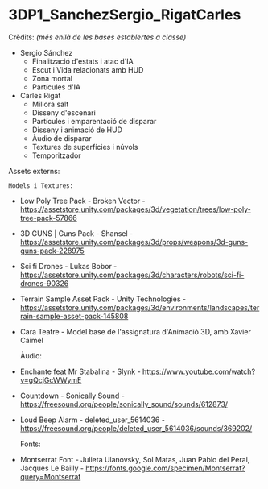 # 3DP1_SanchezSergio_RigatCarles

Crèdits:
_(més enllà de les bases establertes a classe)_

- Sergio Sánchez
	- Finalització d'estats i atac d'IA
	- Escut i Vida relacionats amb HUD
	- Zona mortal
	- Partícules d'IA
- Carles Rigat
	- Millora salt
	- Disseny d'escenari
	- Partícules i emparentació de disparar
	- Disseny i animació de HUD
	- Àudio de disparar
	- Textures de superfícies i núvols
	- Temporitzador

Assets externs:

	Models i Textures:
- Low Poly Tree Pack - Broken Vector - https://assetstore.unity.com/packages/3d/vegetation/trees/low-poly-tree-pack-57866
- 3D GUNS | Guns Pack - Shansel - https://assetstore.unity.com/packages/3d/props/weapons/3d-guns-guns-pack-228975
- Sci fi Drones - Lukas Bobor - https://assetstore.unity.com/packages/3d/characters/robots/sci-fi-drones-90326
- Terrain Sample Asset Pack - Unity Technologies - https://assetstore.unity.com/packages/3d/environments/landscapes/terrain-sample-asset-pack-145808 
- Cara Teatre - Model base de l'assignatura d'Animació 3D, amb Xavier Caimel

	Àudio:
- Enchante feat Mr Stabalina - Slynk - https://www.youtube.com/watch?v=gQcjGcWWymE
- Countdown - Sonically Sound - https://freesound.org/people/sonically_sound/sounds/612873/
- Loud Beep Alarm - deleted_user_5614036 - https://freesound.org/people/deleted_user_5614036/sounds/369202/

	Fonts:
- Montserrat Font - Julieta Ulanovsky, Sol Matas, Juan Pablo del Peral, Jacques Le Bailly - https://fonts.google.com/specimen/Montserrat?query=Montserrat